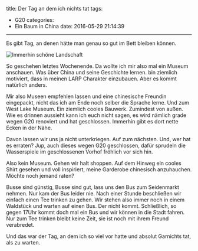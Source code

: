 title: Der Tag an dem ich nichts tat
tags:
  - G20
categories:
  - Ein Baum in China
date: 2016-05-29 21:14:39
---

Es gibt Tag, an denen hätte man genau so gut im Bett bleiben können.

![Immerhin schöne Landschaft](/images/china/torboegen.jpg)

<!-- more -->

So geschehen letztes Wochenende. Da wollte ich mir also mal ein Museum anschauen. Was über China und seine Geschichte lernen. bin ziemlich motiviert, dass in meinen LARP Charakter einzubauen. Aber es kommt natürlich anders.

Mir also Museen empfehlen lassen und eine chinesische Freundin eingepackt, nicht das ich am Ende noch selber die Sprache lerne. Und zum West Lake Museum. Ein ziemlich cooles Bauwerk. Zumindest von außen. Wie es drinnen aussieht kann ich euch nicht sagen, es wird nämlich grade wegen G20 renoviert und hat geschlossen. Immerhin gibt es dort nette Ecken in der Nähe.

Davon lassen wir uns ja nicht unterkriegen. Auf zum nächsten. Und, wer hat es erraten? Jup, auch dieses wegen G20 geschlossen, dafür sprudeln die Wasserspiele im geschlossenen Vorhof fröhlich vor sich hin.

Also kein Museum. Gehen wir halt shoppen. Auf dem Hinweg ein cooles Shirt gesehen und voll inspiriert, meine Garderobe chinesisch anzuhauchen. Möchte noch jemand raten?

Busse sind günstig, Busse sind gut, lass uns den Bus zum Seidenmarkt nehmen. Nur kam der Bus leider nie. Nach einer Stunde beschließen wir einfach einen Tee trinken zu gehen. Wir stehen also immer noch in einem Waldstück und warten auf einen Bus. Der nicht kommt. Schließlich, so gegen 17Uhr kommt doch mal ein Bus und wir können in die Stadt fahren. Nur zum Tee trinken bleibt keine Zeit, sie ist noch mit ihrem Freund verabredet.

Und das war der Tag, an dem ich so viel vor hatte und absolut Garnichts tat, als zu warten.
